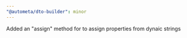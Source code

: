 ```yaml
---
"@autometa/dto-builder": minor
---
```


Added an "assign" method for to assign properties from dynaic strings
